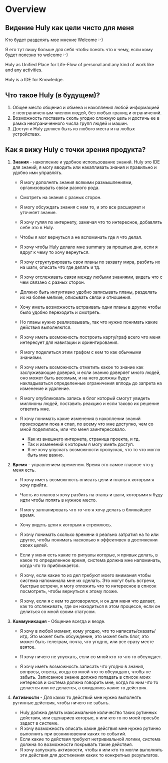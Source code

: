 # Overview

## Видение Huly как цели чисто для меня

Кто будет разделять мое мнение Welcome :-)

Я его тут пишу больше для себя чтобы понять что к чему, если кому будет полезно то welcome :-)

Huly as Unified Place for Life-Flow of personal and any kind of work like and any activities.

Huly is a IDE for Knowledge.

## Что такое Huly (в будущем)?

1. Общее место общения и обмена и накопления любой информацией с неограниченным числом людей, без любых границ и ограничений.
2. Возможность поставить сколь угодно сложную цель и достичь ее в рамка неограниченного числа групп людей и машин.
3. Доступ к Huly должен быть из любого места и на любых устройствах.

## Как я вижу Huly с точки зрения продукта?

1. **Знания** - накопление и удобное использование знаний.
   Huly это IDE для знаний, я могу вводить или накапливать знания и правильно и удобно ими управлять.

   - Я могу дополнять знания всякими размышлениями, организовывать связи разного рода.
   - Смотреть на знания с разных сторон.
   - Я могу обсуждать знания с кем то, и это все расширяет и уточняет знание.
   - Я хочу гуляя по интернету, замечая что то интересное, добавлять себе это в Huly.
   - Чтобы я мог вернуться а не вспоминать где я что делал.
   - Я хочу чтобы Huly делало мне summary за прошлые дни, если я вдруг к чему то хочу вернуться.
   - Я хочу структурировать свои планы по захвату мира, разбить их на шаги, описать что где делать и тд.
   - Я хочу отслеживать связи между любыми знаниями, видеть что с чем связано с разных сторон.
   - Должно быть интуитивно удобно записывать планы, разделать их на более мелкие, описывать связи и отношения.
   - Хочу иметь возможность встраивать одни планы в другие чтобы было удобно переходить и смотреть.
   - Но планы нужно реализовывать, так что нужно понимать какие действия выполняются.

   - Я хочу иметь возможность построить карту/граф всего что меня интересует для навигации и ориентирования.
   - Я могу поделиться этим графом с кем то как обычными знаниями.
   - Я хочу иметь возможность отметить какое то знание как заслуживающие доверия, и если знанию доверяет много людей, оно может быть весомым, и на него должны будут накладываться определенные ограничения вплодь до запрета на изменение и удаление.
   - Я могу опубликовать запись в блог который смогут увидеть миллионы людей, поставить реакцию и если таково их решение ответить мне.

   - Я хочу понимать какие изменения в накоплении знаний происходили пока я спал, по всему что мне доступно, чем со мной поделились, или что меня заинтересовало.

     - Как из внешнего интернета, страница проекта, и тд.
     - Так и изменений к которым я могу иметь доступ.
     - Я не хочу упускать возможности пропуская, что то что могло быть мне важно.

2. **Время** - управлением временем. Время это самое главное что у меня есть.

   - Я хочу иметь возможность описать цели и планы к которым я хочу прийти.
   - Часть из планов я хочу разбить на этапы и шаги, которыми я буду идти чтобы попять в нужное место.
   - Я могу запланировать что то что я хочу делать в ближайшее время.
   - Хочу видеть цели к которым я стремлюсь.
   - Я хочу понимать сколько времени я реально затратил на то или другое, чтобы понимать насколько я эффективен в достижении своих целей.
   - Если у меня есть какие то ритуалы которые, я привык делать, в какое то определенное время, система должна мне напоминать, когда что то приближается.
   - Я хочу, если какие то из дел требуют моего внимания чтобы система напоминала мне их сделать.
     Это могут быть встречи, быстрые встречи, я могу отложить что то интересное в список посмотреть, чтобы вернуться к этому позже.

   - Я хочу, если я с кем то договорился, и он для меня что делает, как то отслеживать, где он находиться в этом процессе, если он делиться со мной своим статусом.

3. **Коммуникация** - Общение всегда и везде.

   - Я хочу в любой момент, кому угодно, что то написать/сказать/итд.
     Это может быть обсуждение, это может быть блог, это может быть телеграм, почта, что угодно, или все сразу месте взятое.

   - Я хочу ничего не упускать, если со мной кто то что то обсуждает.

   - Я хочу иметь возможность записать что угодно в знания, вопросы, ответы, когда со мной что то обсуждают, чтобы не забыть.
     Записанное знание должно попадать в список моих интересов и система должна говорить мне, когда по ним что то делается или не делается, а ожидались какие то действия.

4. **Активности** - Для каких то действий мне нужно выполнять рутинные действия, чтобы ничего не забыть.

   - Huly должна делать максимальное количество таких рутинных действия, или сценариев которые, я или кто то по моей просьбе задаст в системе.
   - Я хочу возможность описать какие действия мне нужно рутинно выполнить при возникновении каких то событий.
   - Если какие то действия требуют нетривиальной логики, система должна по возможности покрывать такие действия.
   - Я хочу запускать активности, чтобы я или кто то могли выполнять эти действия для достижения каких то конкретных результатов.
